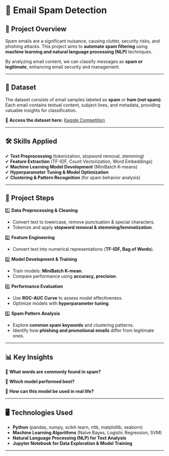 # 📧 Email Spam Detection  

## 📌 Project Overview  
Spam emails are a significant nuisance, causing clutter, security risks, and phishing attacks. This project aims to **automate spam filtering** using **machine learning and natural language processing (NLP)** techniques.  

By analyzing email content, we can classify messages as **spam or legitimate**, enhancing email security and management.  

---

## 📂 Dataset  
The dataset consists of email samples labeled as **spam** or **ham (not spam)**. Each email contains textual content, subject lines, and metadata, providing valuable insights for classification.  

🔗 **Access the dataset here:** [Kaggle Competition](https://www.kaggle.com/competitions/spam-detection-competition-2-by-tahaluf/overview)  

---

## 🛠️ Skills Applied  
✔ **Text Preprocessing** (tokenization, stopword removal, stemming)  
✔ **Feature Extraction** (TF-IDF, Count Vectorization, Word Embeddings)  
✔ **Machine Learning Model Development** (MiniBatch K-means)  
✔ **Hyperparameter Tuning & Model Optimization**  
✔ **Clustering & Pattern Recognition** (for spam behavior analysis)  

---

## 📜 Project Steps  
1️⃣ **Data Preprocessing & Cleaning**  
   - Convert text to lowercase, remove punctuation & special characters.  
   - Tokenize and apply **stopword removal & stemming/lemmatization**.  

2️⃣ **Feature Engineering**  
   - Convert text into numerical representations (**TF-IDF, Bag of Words**).  

3️⃣ **Model Development & Training**  
   - Train models: **MiniBatch K-mean**.  
   - Compare performance using **accuracy, precision**.  

4️⃣ **Performance Evaluation**  
   - Use **ROC-AUC Curve** to assess model effectiveness.  
   - Optimize models with **hyperparameter tuning**.  

5️⃣ **Spam Pattern Analysis**  
   - Explore **common spam keywords** and clustering patterns.  
   - Identify how **phishing and promotional emails** differ from legitimate ones.  

---

## 📊 Key Insights  
📌 **What words are commonly found in spam?**  

📌 **Which model performed best?**  

📌 **How can this model be used in real life?**  

---

## 🖥️ Technologies Used  
- **Python** (pandas, numpy, scikit-learn, nltk, matplotlib, seaborn)  
- **Machine Learning Algorithms** (Naïve Bayes, Logistic Regression, SVM)  
- **Natural Language Processing (NLP) for Text Analysis**  
- **Jupyter Notebook for Data Exploration & Model Training**  

---
